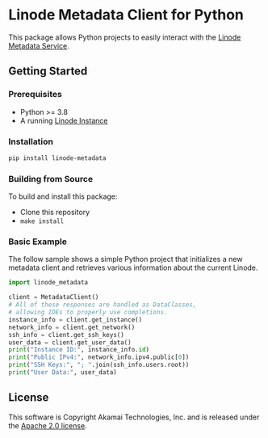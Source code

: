 # Linode Metadata Client for Python

This package allows Python projects to easily interact with the [Linode Metadata Service](https://www.linode.com/docs/products/compute/compute-instances/guides/metadata/?tabs=linode-api).

## Getting Started

### Prerequisites 

- Python >= 3.8
- A running [Linode Instance](https://www.linode.com/docs/api/linode-instances/)

### Installation

```bash
pip install linode-metadata
```

### Building from Source
To build and install this package:

- Clone this repository
- `make install`

### Basic Example

The follow sample shows a simple Python project that initializes a new metadata client and retrieves various information
about the current Linode.


```python
import linode_metadata

client = MetadataClient()
# All of these responses are handled as DataClasses,
# allowing IDEs to properly use completions.
instance_info = client.get_instance()
network_info = client.get_network()
ssh_info = client.get_ssh_keys()
user_data = client.get_user_data()
print("Instance ID:", instance_info.id)
print("Public IPv4:", network_info.ipv4.public[0])
print("SSH Keys:", "; ".join(ssh_info.users.root))
print("User Data:", user_data)
```

## License

This software is Copyright Akamai Technologies, Inc. and is released under the [Apache 2.0 license](./LICENSE).
